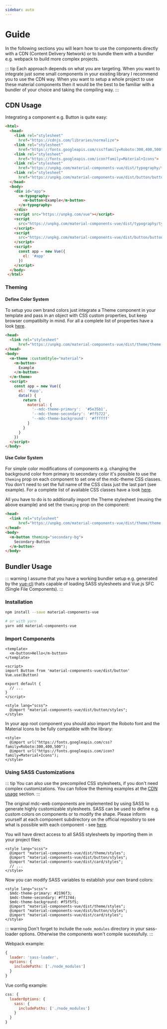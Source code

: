 ```yaml
---
sidebar: auto
---
```


# Guide

In the following sections you will learn how to use the components directly with a CDN (Content Delivery Network) or to bundle them with a bundler e.g. webpack to build more complex projects. 

::: tip
Each approach depends on what you are targeting. When you want to integrate just some small components in your existing library I recommend you to use the CDN way. When you want to setup a whole project to use these material components then it would be the best to be familiar with a bundler of your choice and taking the compiling way.
:::

## CDN Usage

Integrating a component e.g. Button is quite easy:

```html
<html>
  <head>
    <link rel="stylesheet"
      href="https://cdnjs.com/libraries/normalize">
    <link rel="stylesheet"
      href="https://fonts.googleapis.com/css?family=Roboto:300,400,500" type="text/css">
    <link rel="stylesheet"
      href="https://fonts.googleapis.com/icon?family=Material+Icons">
    <link rel="stylesheet"
      href="https://unpkg.com/material-components-vue/dist/typography/typography.min.css">
    <link rel="stylesheet"
      href="https://unpkg.com/material-components-vue/dist/button/button.min.css">
  </head>
  <body>
    <div id="app">
      <m-typography>
        <m-button>Example</m-button>
      </m-typography>
    </div>
    <script src="https://unpkg.com/vue"></script>
    <script
      src="https://unpkg.com/material-components-vue/dist/typography/typography.min.js">
    </script>
    <script
      src="https://unpkg.com/material-components-vue/dist/button/button.min.js">
    </script>
    <script>
      const app = new Vue({
        el: '#app'
      })
    </script>
  </body>
 </html>
```

### Theming

#### Define Color System

To setup you own brand colors just integrate a Theme component in your template and pass in an object with CSS custom properties, but keep browser compatibilty in mind. For all a complete list of properties have a look [here](https://github.com/material-components/material-components-web/blob/master/packages/mdc-theme/README.md#css-custom-properties).

```html
<head>
  <link rel="stylesheet"
      href="https://unpkg.com/material-components-vue/dist/theme/theme.min.css">
</head>
<body>
  <m-theme :customStyle="material">
    <m-button>
      Example
    </m-button>
  </m-theme>
  <script>
    const app = new Vue({
      el: '#app',
      data() {
        return {
          material: {
            '--mdc-theme-primary':  '#5e35b1',
            '--mdc-theme-secondary': '#ff5722',
            '--mdc-theme-background': '#ffffff'
          }
        }
      }
    })
  </script>
</body>
```

#### Use Color System

For simple color modifications of components e.g. changing the background color from primary to secondary color it's possible to use the `theming` prop on each component to set one of the mdc-theme CSS classes.
You don't need to set the full name of the CSS class just the last part (see example). For a complete list of available 
CSS classes have a look [here](https://github.com/material-components/material-components-web/tree/master/packages/mdc-theme#css-classes).

All you have to do is to addtionally import the Theme stylesheet (reusing the above example) and set the `theming` prop on the component: 

```html
<head>
  <link rel="stylesheet"
      href="https://unpkg.com/material-components-vue/dist/theme/theme.min.css">
</head>
<body>
  <m-button theming="secondary-bg">
    Secondary-Button
  </m-button>
</body>
```

## Bundler Usage

::: warning
I assume that you have a working bundler setup e.g. generated by the [vue-cli](https://github.com/vuejs/vue-cli) thats capable of loading SASS stylesheets and Vue.js SFC (Single File Components).
:::

### Installation

```bash
npm install --save material-components-vue

# or with yarn
yarn add material-components-vue
```

### Import Components

```vue
<template>
  <m-button>Hello</m-button>
</template>

<script>
import Button from 'material-components-vue/dist/button'
Vue.use(Button)

export default {
  // ...
}
</script>

<style lang="scss">
  @import "material-components-vue/dist/button/styles";
</style>
```

In your app root component you should also import the Roboto font and the Material Icons to be fully compatible with the library:

```vue
<style>
  @import url("https://fonts.googleapis.com/css?family=Roboto:300,400,500");
  @import url("https://fonts.googleapis.com/icon?family=Material+Icons");
</style>
```

### Using SASS Customizations

::: tip
You can also use the precompiled CSS stylesheets, if you don't need complex customizations.
You can follow the theming examples at the [CDN usage](#theming) section.
:::

The original mdc-web components are implemented by using SASS to generate highly customizable stylesheets. SASS can be used to define e.g. custom colors on components or to modify the shape. Please inform yourself at each component subdirectory on the official repository to see what is possible with each component - see [here](https://github.com/material-components/material-components-web/tree/master/packages).

You will have direct access to all SASS stylesheets by importing them in your project files:

```vue
<style lang="scss">
  @import "material-components-vue/dist/theme/styles";
  @import "material-components-vue/dist/button/styles";
  @import "material-components-vue/dist/card/styles";
  // ...
</style>
```

Now you can modify SASS variables to establish your own brand colors:

```vue
<style lang="scss">
  $mdc-theme-primary: #2196f3;
  $mdc-theme-secondary: #ff1744;
  $mdc-theme-background: #f5f5f5;
  @import "material-components-vue/dist/theme/styles";
  @import "material-components-vue/dist/button/styles";
  @import "material-components-vue/dist/card/styles";
</style>
```
::: warning
Don't forget to include the `node_modules` directory in your sass-loader options.
Otherwise the components won't compile sucessfully.
:::

Webpack example:

```javascript
{
  loader: 'sass-loader',
  options: {
    includePaths: ['./node_modules']
  }
}
```

Vue config example:
```javascript
css: {
  loaderOptions: {
    sass: {
      includePaths: ['./node_modules']
    }
  }
}
```